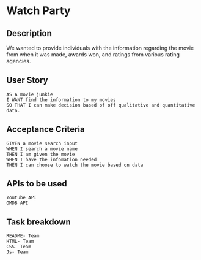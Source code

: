 # Watch Party

## Description

We wanted to provide individuals with the information regarding the movie from when it was made, awards won, and ratings from various rating agencies.

## User Story

```
AS A movie junkie
I WANT find the information to my movies
SO THAT I can make decision based of off qualitative and quantitative data.
```

## Acceptance Criteria

```
GIVEN a movie search input
WHEN I search a movie name
THEN I am given the movie
WHEN I have the infomation needed 
THEN I can choose to watch the movie based on data
```

## APIs to be used

```
Youtube API
OMDB API
```

## Task breakdown

```
README- Team
HTML- Team 
CSS- Team
Js- Team
```